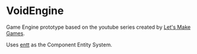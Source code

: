 # VoidEngine

Game Engine prototype based on the youtube series created by [Let's Make Games](https://www.youtube.com/c/CarlBirch).

Uses [entt](https://github.com/skypjack/entt) as the Component Entity System.
